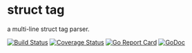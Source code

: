 # struct tag
a multi-line struct tag parser.

[![Build Status](https://travis-ci.org/lovego/struct_tag.svg?branch=master)](https://travis-ci.org/lovego/struct_tag)
[![Coverage Status](https://img.shields.io/coveralls/github/lovego/struct_tag/master.svg&2018)](https://coveralls.io/github/lovego/struct_tag?branch=master)
[![Go Report Card](https://goreportcard.com/badge/github.com/lovego/struct_tag)](https://goreportcard.com/report/github.com/lovego/struct_tag)
[![GoDoc](https://godoc.org/github.com/lovego/struct_tag?status.svg)](https://godoc.org/github.com/lovego/struct_tag)
